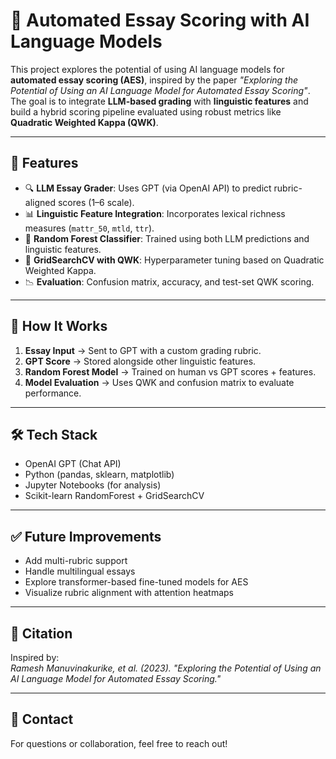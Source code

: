 # 📘 Automated Essay Scoring with AI Language Models

This project explores the potential of using AI language models for **automated essay scoring (AES)**, inspired by the paper *"Exploring the Potential of Using an AI Language Model for Automated Essay Scoring"*. The goal is to integrate **LLM-based grading** with **linguistic features** and build a hybrid scoring pipeline evaluated using robust metrics like **Quadratic Weighted Kappa (QWK)**.

---

## 🚀 Features

- 🔍 **LLM Essay Grader**: Uses GPT (via OpenAI API) to predict rubric-aligned scores (1–6 scale).
- 📊 **Linguistic Feature Integration**: Incorporates lexical richness measures (`mattr_50`, `mtld`, `ttr`).
- 🌲 **Random Forest Classifier**: Trained using both LLM predictions and linguistic features.
- 🔄 **GridSearchCV with QWK**: Hyperparameter tuning based on Quadratic Weighted Kappa.
- 📉 **Evaluation**: Confusion matrix, accuracy, and test-set QWK scoring.

---

## 🧠 How It Works

1. **Essay Input** → Sent to GPT with a custom grading rubric.
2. **GPT Score** → Stored alongside other linguistic features.
3. **Random Forest Model** → Trained on human vs GPT scores + features.
4. **Model Evaluation** → Uses QWK and confusion matrix to evaluate performance.

---

## 🛠️ Tech Stack

- OpenAI GPT (Chat API)
- Python (pandas, sklearn, matplotlib)
- Jupyter Notebooks (for analysis)
- Scikit-learn RandomForest + GridSearchCV

---

## ✅ Future Improvements

- Add multi-rubric support
- Handle multilingual essays
- Explore transformer-based fine-tuned models for AES
- Visualize rubric alignment with attention heatmaps

---

## 📜 Citation

Inspired by:  
*Ramesh Manuvinakurike, et al. (2023). "Exploring the Potential of Using an AI Language Model for Automated Essay Scoring."*

---

## 💬 Contact

For questions or collaboration, feel free to reach out!


